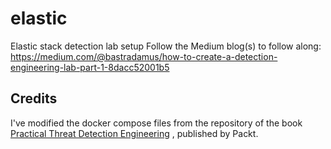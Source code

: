# elastic
Elastic stack detection lab setup
Follow the Medium blog(s) to follow along: https://medium.com/@bastradamus/how-to-create-a-detection-engineering-lab-part-1-8dacc52001b5

## Credits
I've modified the docker compose files from the repository of the book [Practical Threat Detection Engineering](https://www.packtpub.com/en-us/product/practical-threat-detection-engineering-9781801076715) , published by Packt.
